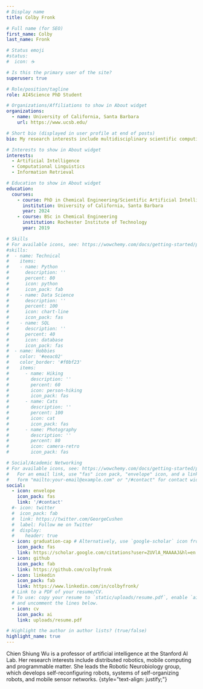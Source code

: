 ```yaml
---
# Display name
title: Colby Fronk

# Full name (for SEO)
first_name: Colby
last_name: Fronk

# Status emoji
#status:
#  icon: ☕️

# Is this the primary user of the site?
superuser: true

# Role/position/tagline
role: AI4Science PhD Student 

# Organizations/Affiliations to show in About widget
organizations:
  - name: University of California, Santa Barbara
    url: https://www.ucsb.edu/

# Short bio (displayed in user profile at end of posts)
bio: My research interests include multidisciplinary scientific computing and AI4Science.

# Interests to show in About widget
interests:
  - Artificial Intelligence
  - Computational Linguistics
  - Information Retrieval

# Education to show in About widget
education:
  courses:
    - course: PhD in Chemical Engineering/Scientific Artificial Intelligence
      institution: University of California, Santa Barbara
      year: 2024
    - course: BSc in Chemical Engineering
      institution: Rochester Institute of Technology
      year: 2019

# Skills
# For available icons, see: https://wowchemy.com/docs/getting-started/page-builder/#icons
#skills:
#  - name: Technical
#    items:
#    - name: Python
#      description: ''
#      percent: 80
#      icon: python
#      icon_pack: fab
#    - name: Data Science
#      description: ''
#      percent: 100
#      icon: chart-line
#      icon_pack: fas
#    - name: SQL
#      description: ''
#      percent: 40
#      icon: database
#      icon_pack: fas
#  - name: Hobbies
#    color: '#eeac02'
#    color_border: '#f0bf23'
#    items:
#      - name: Hiking
#        description: ''
#        percent: 60
#        icon: person-hiking
#        icon_pack: fas
#      - name: Cats
#        description: ''
#        percent: 100
#        icon: cat
#        icon_pack: fas
#      - name: Photography
#        description: ''
#        percent: 80
#        icon: camera-retro
#        icon_pack: fas

# Social/Academic Networking
# For available icons, see: https://wowchemy.com/docs/getting-started/page-builder/#icons
#   For an email link, use "fas" icon pack, "envelope" icon, and a link in the
#   form "mailto:your-email@example.com" or "/#contact" for contact widget.
social:
  - icon: envelope
    icon_pack: fas
    link: '/#contact'
  #- icon: twitter
  #  icon_pack: fab
  #  link: https://twitter.com/GeorgeCushen
  #  label: Follow me on Twitter
  #  display:
  #    header: true
  - icon: graduation-cap # Alternatively, use `google-scholar` icon from `ai` icon pack
    icon_pack: fas
    link: https://scholar.google.com/citations?user=ZUVlA_MAAAAJ&hl=en
  - icon: github
    icon_pack: fab
    link: https://github.com/colbyfronk
  - icon: linkedin
    icon_pack: fab
    link: https://www.linkedin.com/in/colbyfronk/
  # Link to a PDF of your resume/CV.
  # To use: copy your resume to `static/uploads/resume.pdf`, enable `ai` icons in `params.yaml`,
  # and uncomment the lines below.
  - icon: cv
    icon_pack: ai
    link: uploads/resume.pdf

# Highlight the author in author lists? (true/false)
highlight_name: true
---
```


Chien Shiung Wu is a professor of artificial intelligence at the Stanford AI Lab. Her research interests include distributed robotics, mobile computing and programmable matter. She leads the Robotic Neurobiology group, which develops self-reconfiguring robots, systems of self-organizing robots, and mobile sensor networks.
{style="text-align: justify;"}
